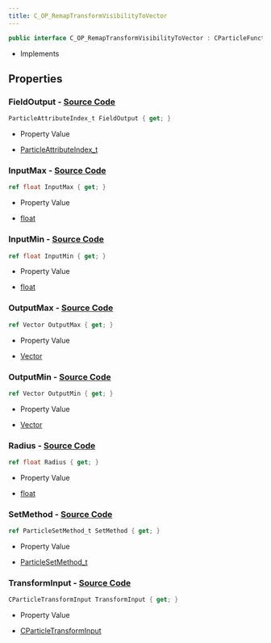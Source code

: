 ```yaml
---
title: C_OP_RemapTransformVisibilityToVector
---
```


```csharp
public interface C_OP_RemapTransformVisibilityToVector : CParticleFunctionOperator, CParticleFunction, ISchemaClass<CParticleFunction>, ISchemaClass<CParticleFunctionOperator>, ISchemaClass<C_OP_RemapTransformVisibilityToVector>, ISchemaField, ISchemaClass, INativeHandle
```

- Implements

## Properties

### **FieldOutput** - [Source Code](https://github.com/swiftly-solution/swiftlys2/blob/main/managed/src/SwiftlyS2.Generated/Schemas/Interfaces/C_OP_RemapTransformVisibilityToVector.cs#L20)

```csharp
ParticleAttributeIndex_t FieldOutput { get; }
```

- Property Value

- [ParticleAttributeIndex_t](/docs/api/shared/schemadefinitions/particleattributeindex_t)

### **InputMax** - [Source Code](https://github.com/swiftly-solution/swiftlys2/blob/main/managed/src/SwiftlyS2.Generated/Schemas/Interfaces/C_OP_RemapTransformVisibilityToVector.cs#L24)

```csharp
ref float InputMax { get; }
```

- Property Value

- [float](https://learn.microsoft.com/dotnet/api/system.single)

### **InputMin** - [Source Code](https://github.com/swiftly-solution/swiftlys2/blob/main/managed/src/SwiftlyS2.Generated/Schemas/Interfaces/C_OP_RemapTransformVisibilityToVector.cs#L22)

```csharp
ref float InputMin { get; }
```

- Property Value

- [float](https://learn.microsoft.com/dotnet/api/system.single)

### **OutputMax** - [Source Code](https://github.com/swiftly-solution/swiftlys2/blob/main/managed/src/SwiftlyS2.Generated/Schemas/Interfaces/C_OP_RemapTransformVisibilityToVector.cs#L28)

```csharp
ref Vector OutputMax { get; }
```

- Property Value

- [Vector](/docs/api/shared/natives/vector)

### **OutputMin** - [Source Code](https://github.com/swiftly-solution/swiftlys2/blob/main/managed/src/SwiftlyS2.Generated/Schemas/Interfaces/C_OP_RemapTransformVisibilityToVector.cs#L26)

```csharp
ref Vector OutputMin { get; }
```

- Property Value

- [Vector](/docs/api/shared/natives/vector)

### **Radius** - [Source Code](https://github.com/swiftly-solution/swiftlys2/blob/main/managed/src/SwiftlyS2.Generated/Schemas/Interfaces/C_OP_RemapTransformVisibilityToVector.cs#L30)

```csharp
ref float Radius { get; }
```

- Property Value

- [float](https://learn.microsoft.com/dotnet/api/system.single)

### **SetMethod** - [Source Code](https://github.com/swiftly-solution/swiftlys2/blob/main/managed/src/SwiftlyS2.Generated/Schemas/Interfaces/C_OP_RemapTransformVisibilityToVector.cs#L16)

```csharp
ref ParticleSetMethod_t SetMethod { get; }
```

- Property Value

- [ParticleSetMethod_t](/docs/api/shared/schemadefinitions/particlesetmethod_t)

### **TransformInput** - [Source Code](https://github.com/swiftly-solution/swiftlys2/blob/main/managed/src/SwiftlyS2.Generated/Schemas/Interfaces/C_OP_RemapTransformVisibilityToVector.cs#L18)

```csharp
CParticleTransformInput TransformInput { get; }
```

- Property Value

- [CParticleTransformInput](/docs/api/shared/schemadefinitions/cparticletransforminput)

